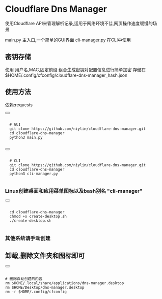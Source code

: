 # Cloudflare Dns Manager
使用Cloudflare API来管理解析记录,适用于网络环境不佳,网页操作速度缓慢的场景

main.py 主入口,一个简单的GUI界面
cli-manager.py 在CLI中使用

## 密钥存储
使用 用户名,MAC,固定前缀 组合生成密钥对配置信息进行简单加密
存储在 $HOME/.config/cfconfig/cloudflare-dns-manager_hash.json



## 使用方法
依赖:requests 
<div>
  <button class="btn" data-clipboard-target="#code"></button>
  <pre><code id="code" class="language-bash">
  # GUI
  git clone https://github.com/niylin/cloudflare-dns-manager.git
  cd cloudflare-dns-manager
  python3 main.py
  </code></pre>
</div>


<div>
  <button class="btn" data-clipboard-target="#code"></button>
  <pre><code id="code" class="language-bash">
  # CLI
  git clone https://github.com/niylin/cloudflare-dns-manager.git
  cd cloudflare-dns-manager
  python3 cli-manager.py
  </code></pre>
</div>

### Linux创建桌面和应用菜单图标以及bash别名 "cli-manager"
<div>
  <button class="btn" data-clipboard-target="#code"></button>
  <pre><code id="code" class="language-bash">
  cd cloudflare-dns-manager
  chmod +x create-desktop.sh
  ./create-desktop.sh
  </code></pre>
</div>

### 其他系统请手动创建

## 卸载,删除文件夹和图标即可
<div>
  <button class="btn" data-clipboard-target="#code"></button>
  <pre><code id="code" class="language-bash">
# 删除自动创建的内容
rm $HOME/.local/share/applications/dns-manager.desktop
rm $HOME/Desktop/dns-manager.desktop
rm -r $HOME/.config/cfconfig

  </code></pre>
</div>